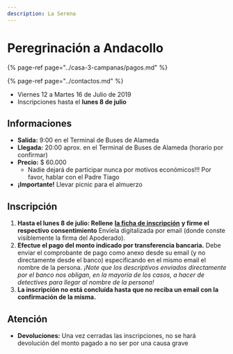 ```yaml
---
description: La Serena
---
```


# Peregrinación a Andacollo

{% page-ref page="../casa-3-campanas/pagos.md" %}

{% page-ref page="../contactos.md" %}

* Viernes 12 a Martes 16 de Julio de 2019
* Inscripciones hasta el **lunes 8 de julio**

## Informaciones

* **Salida:** 9:00 en el Terminal de Buses de Alameda
* **Llegada:** 20:00 aprox. en el Terminal de Buses de Alameda \(horario por confirmar\)
* **Precio:** $ 60.000
  * Nadie dejará de participar nunca por motivos económicos!!! Por favor, hablar con el Padre Tiago
* **¡Importante!** Llevar picnic para el almuerzo

## Inscripción

1. **Hasta el lunes 8 de julio: Rellene** [**la ficha de inscripción**](http://3campanas.cl/peregrinacion_andacollo_2019.pdf) **y firme el respectivo consentimiento**  Envíela digitalizada por email \(donde conste visiblemente la firma del Apoderado\).
2. **Efectue el pago del monto indicado por transferencia bancaria.** Debe enviar el comprobante de pago como anexo desde su email \(y no directamente desde el banco\) especificando en el mismo email el nombre de la persona. _¡Note que los descriptivos enviados directamente por el banco nos obligan, en la mayoría de los casos, a hacer de detectives para llegar al nombre de la persona!_
3. **La inscripción no está concluída hasta que no reciba un email con la confirmación de la misma.**

## Atención

* **Devoluciones:** Una vez cerradas las inscripciones, no se hará devolución del monto pagado a no ser por una causa grave

